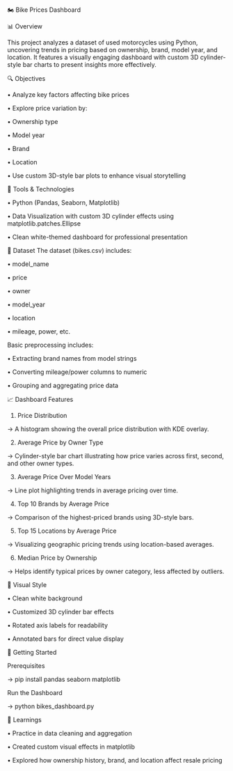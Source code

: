 🏍️ Bike Prices Dashboard 

📊 Overview

This project analyzes a dataset of used motorcycles using Python, uncovering trends in pricing based on ownership, brand, model year, and location. It features a visually engaging dashboard with custom 3D cylinder-style bar charts to present insights more effectively.

🔍 Objectives

•	Analyze key factors affecting bike prices

•	Explore price variation by:

•	Ownership type

•	Model year

•	Brand

•	Location

•	Use custom 3D-style bar plots to enhance visual storytelling

🧰 Tools & Technologies

•	Python (Pandas, Seaborn, Matplotlib)

•	Data Visualization with custom 3D cylinder effects using matplotlib.patches.Ellipse

•	Clean white-themed dashboard for professional presentation

📁 Dataset
The dataset (bikes.csv) includes:

•	model_name

•	price

•	owner

•	model_year

•	location

•	mileage, power, etc.

Basic preprocessing includes:

•	Extracting brand names from model strings

•	Converting mileage/power columns to numeric

•	Grouping and aggregating price data

📈 Dashboard Features

1. Price Distribution

-> A histogram showing the overall price distribution with KDE overlay.

2. Average Price by Owner Type

-> Cylinder-style bar chart illustrating how price varies across first, second, and other owner types.

3. Average Price Over Model Years

-> Line plot highlighting trends in average pricing over time.

4. Top 10 Brands by Average Price

-> Comparison of the highest-priced brands using 3D-style bars.

5. Top 15 Locations by Average Price

-> Visualizing geographic pricing trends using location-based averages.

6. Median Price by Ownership

-> Helps identify typical prices by owner category, less affected by outliers.

🎨 Visual Style

•	Clean white background

•	Customized 3D cylinder bar effects

•	Rotated axis labels for readability

•	Annotated bars for direct value display

🚀 Getting Started

Prerequisites

-> pip install pandas seaborn matplotlib

Run the Dashboard

-> python bikes_dashboard.py

🧠 Learnings

•	Practice in data cleaning and aggregation

•	Created custom visual effects in matplotlib

•	Explored how ownership history, brand, and location affect resale pricing


